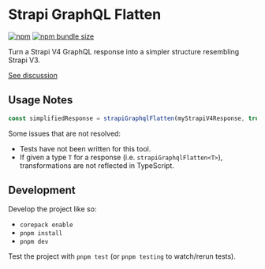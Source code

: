 # Strapi GraphQL Flatten

[![npm](https://img.shields.io/npm/v/@doseofted/strapi-graphql-flatten)](https://www.npmjs.com/package/@doseofted/strapi-graphql-flatten)
[![npm bundle size](https://img.shields.io/bundlephobia/minzip/@doseofted/strapi-graphql-flatten/latest)](https://bundlephobia.com/package/@doseofted/strapi-graphql-flatten@latest)

Turn a Strapi V4 GraphQL response into a simpler structure resembling Strapi V3.

[See discussion](https://forum.strapi.io/t/discussion-regarding-the-complex-response-structure-for-rest-graphql-developer-experience/13400)

## Usage Notes

```typescript
const simplifiedResponse = strapiGraphqlFlatten(myStrapiV4Response, true)
```

Some issues that are not resolved:

- Tests have not been written for this tool.
- If given a type `T` for a response (i.e. `strapiGraphqlFlatten<T>`), transformations are not reflected in TypeScript.

## Development

Develop the project like so:

- `corepack enable`
- `pnpm install`
- `pnpm dev`

Test the project with `pnpm test` (or `pnpm testing` to watch/rerun tests).

